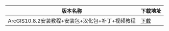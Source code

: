 <table>
<thead><tr><th>版本名称</th><th>下载地址</th></tr></thead>
<tbody>
<tr><td>ArcGIS10.8.2安装教程+安装包+汉化包+补丁+视频教程</td><td><a href="https://mbd.pub/o/bread/YZWWl5drag==">下载</a></td></tr>
</tbody>
</table>
